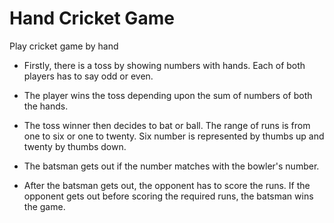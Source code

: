 # Hand Cricket Game

Play cricket game by hand

- Firstly, there is a toss by showing numbers with hands. Each of both players has to say odd or even. 
- The player wins the toss depending upon the sum of numbers of both the hands.

- The toss winner then decides to bat or ball. The range of runs is from one to six or one to twenty. Six number is represented by thumbs up and twenty by thumbs down.

- The batsman gets out if the number matches with the bowler's number. 

- After the batsman gets out, the opponent has to score the runs. If the opponent gets out before scoring the required runs, the batsman wins the game.

